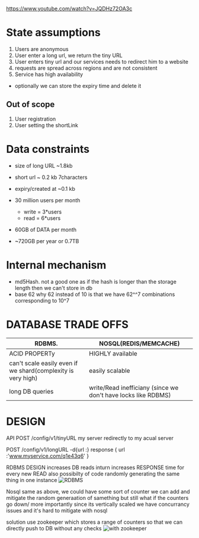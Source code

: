 https://www.youtube.com/watch?v=JQDHz72OA3c

# State assumptions
1) Users are anonymous
2) User enter a long url, we return the tiny URL
3) User enters tiny url and our services needs to redirect him to a website
4) requests are spread across regions and are not consistent
5) Service has high availability
  - optionally we can store the expiry time and delete it

## Out of scope
1) User registration
2) User setting the shortLink

# Data constraints
 - size of long URL ~1.8kb
 - short url ~ 0.2 kb 7characters
 - expiry/created at ~0.1 kb
 - 30 million users per month
   - write = 3*users
   - read = 6*users 

- 60GB of DATA per month
- ~720GB per year or 0.7TB

# Internal mechanism
- md5Hash. not a good one as if the hash is longer than the storage length then we can't store in db
- base 62  why 62 instead of 10 is that we have 62^^7 combinations corresponding to 10^7

# DATABASE TRADE OFFS

| RDBMS.        |  NOSQL(REDIS/MEMCACHE) |
| ------------- | ------------- |
| ACID PROPERTy  | HIGHLY available |
|can't scale easily even if we shard(complexity is very high) | easily scalable  |
|long DB queries   | write/Read inefficiany (since we don't have locks like RDBMS)| 

# DESIGN
API POST /config/v1/tinyURL
  my server redirectly to my acual server

  POST /config/v1/longURL -d{url :}
  response {
  url :'www.myservice.com/q1e43q6'
  }
  
RDBMS DESIGN increases DB reads inturn increases RESPONSE time for every new READ also possibilty of code randomly generating the same thing in one instance
![RDBMS](https://user-images.githubusercontent.com/36291746/122772994-8e234b00-d2c5-11eb-9b37-a770fd2e0f1f.png)

Nosql same as above, we could have some sort of counter we can add and mitigate the random generaation of samething but still what if the counters go down/ more importantly since its vertically scaled we have concurrancy issues and it's hard to mitigate with nosql

solution use zookeeper which stores a range of counters so that we can directly push to DB without any checks
![with zookeeper](https://user-images.githubusercontent.com/36291746/122774928-40a7dd80-d2c7-11eb-836b-40b72f4f7ad0.png)

